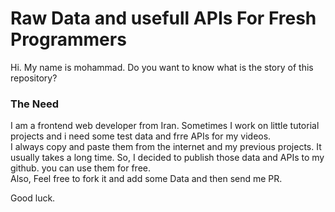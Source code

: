 # Raw Data and usefull APIs For Fresh Programmers

Hi.
My name is mohammad. Do you want to know what is the story of this repository?

### The Need
I am a frontend web developer from Iran. Sometimes I work on little tutorial projects and i need some test data and frre APIs for my videos.  
I always copy and paste them from the internet and my previous projects. It usually takes a long time. So, I decided to publish those data and APIs to my github. you can use them for free. \
Also, Feel free to fork it and add some Data and then send me PR.

Good luck.